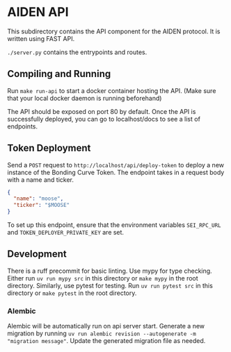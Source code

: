 # AIDEN API

This subdirectory contains the API component for the AIDEN protocol. It is written using FAST API.

`./server.py` contains the entrypoints and routes.

## Compiling and Running

Run `make run-api` to start a docker container hosting the API. (Make sure that your local docker daemon is running beforehand)

The API should be exposed on port 80 by default. Once the API is successfully deployed, you can go to localhost/docs to see a list of endpoints.

## Token Deployment

Send a `POST` request to `http://localhost/api/deploy-token` to deploy a new instance of the Bonding Curve Token.
The endpoint takes in a request body with a name and ticker.

```json
{
  "name": "moose",
  "ticker": "$MOOSE"
}
```

To set up this endpoint, ensure that the environment variables `SEI_RPC_URL` and `TOKEN_DEPLOYER_PRIVATE_KEY` are set.

## Development

There is a ruff precommit for basic linting.
Use mypy for type checking. Either run `uv run mypy src` in this directory or `make mypy` in the root directory.
Similarly, use pytest for testing. Run `uv run pytest src` in this directory or `make pytest` in the root directory.

### Alembic

Alembic will be automatically run on api server start.
Generate a new migration by running `uv run alembic revision --autogenerate -m "migration message"`. Update the generated migration file as needed.
